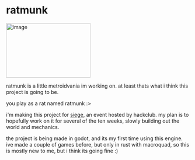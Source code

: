 # ratmunk

<img width="231" height="149" alt="image" src="https://github.com/user-attachments/assets/414a85eb-8bda-48cb-b603-e20b09cd5b76" />

ratmunk is a little metroidvania im working on. at least thats what i think this project is going to be.

you play as a rat named ratmunk :>

i'm making this project for [siege](https://siege.hackclub.com), an event hosted by hackclub. my plan is to hopefully work on it for several of the ten weeks, slowly building out the world and mechanics.

the project is being made in godot, and its my first time using this engine. 
ive made a couple of games before, but only in rust with macroquad, so this is mostly new to me, but i think its going fine :)
